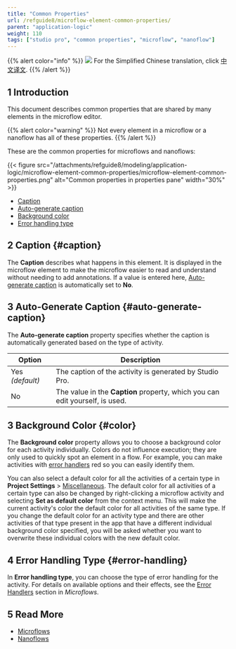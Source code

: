 ```yaml
---
title: "Common Properties"
url: /refguide8/microflow-element-common-properties/
parent: "application-logic"
weight: 110
tags: ["studio pro", "common properties", "microflow", "nanoflow"]
---
```


{{% alert color="info" %}}
<img src="attachments/chinese-translation/china.png" style="display: inline-block; margin: 0" /> For the Simplified Chinese translation, click [中文译文](https://cdn.mendix.tencent-cloud.com/documentation/refguide8/microflow-element-common-properties.pdf).
{{% /alert %}}

## 1 Introduction

This document describes common properties that are shared by many elements in the microflow editor.

{{% alert color="warning" %}}
Not every element in a microflow or a nanoflow has all of these properties.
{{% /alert %}}

These are the common properties for microflows and nanoflows:

{{< figure src="/attachments/refguide8/modeling/application-logic/microflow-element-common-properties/microflow-element-common-properties.png" alt="Common properties in properties pane"   width="30%"  >}}


* [Caption](#caption)
* [Auto-generate caption](#auto-generate-caption)
* [Background color](#color)
* [Error handling type](#error-handling)

## 2 Caption {#caption}

The **Caption** describes what happens in this element. It is displayed in the microflow element to make the microflow easier to read and understand without needing to add annotations. If a value is entered here, [Auto-generate caption](#auto-generate-caption) is automatically set to **No**.

## 3 Auto-Generate Caption {#auto-generate-caption}

The **Auto-generate caption** property specifies whether the caption is automatically generated based on the type of activity.

| Option | Description |
| --- | --- |
| Yes  *(default)* | The caption of the activity is generated by Studio Pro. |
| No | The value in the **Caption** property, which you can edit yourself, is used. |

## 3 Background Color {#color}

The **Background color** property allows you to choose a background color for each activity individually. Colors do not influence execution; they are only used to quickly spot an element in a flow. For example, you can make activities with [error handlers](/refguide8/error-event/#errorhandlers) red so you can easily identify them.

You can also select a default color for all the activities of a certain type in **Project Settings** > [Miscellaneous](/refguide8/project-settings/#miscellaneous). The default color for all activities of a certain type can also be changed by right-clicking a microflow activity and selecting **Set as default color** from the context menu. This will make the current activity's color the default color for all activities of the same type. If you change the default color for an activity type and there are other activities of that type present in the app that have a different individual background color specified, you will be asked whether you want to overwrite these individual colors with the new default color.

## 4 Error Handling Type {#error-handling}

In **Error handling type**, you can choose the type of error handling for the activity. For details on available options and their effects, see the [Error Handlers](/refguide8/error-event/#errorhandlers) section in *Microflows*.

## 5 Read More

* [Microflows](/refguide8/microflows/)
* [Nanoflows](/refguide8/nanoflows/)
